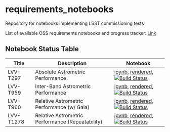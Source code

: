 # requirements_notebooks
Repository for notebooks implementing LSST commissioning tests

List of available OSS requirements notebooks and progress tracker: [Link](https://docs.google.com/spreadsheets/d/1XMoN4XO00d0kcy-_ERPsaLs7UOTCUZifzVeX7D9rLQ4/edit?usp=sharing)

## Notebook Status Table
| Title   | Description   | Notebook  |
| --- | --- | --- |
| LVV-T297 | Absolute Astrometric Performance | [ipynb](TestCases/LVV-T297.ipynb), [rendered](https://nbviewer.jupyter.org/github/lsst-com/requirements_notebooks/blob/rendered/TestCases/LVV-T297.nbconvert.ipynb), [![Build Status](https://github.com/lsst-com/requirements_notebooks/blob/rendered/TestCases/log/LVV-T297.svg)](https://github.com/lsst-com/requirements_notebooks/blob/rendered/TestCases/log/LVV-T297.log)|
| LVV-T959 | Inter-Band Astrometric Performance | [ipynb](TestCases/LVV-T959.ipynb), [rendered](https://nbviewer.jupyter.org/github/lsst-com/requirements_notebooks/blob/rendered/TestCases/LVV-T959.nbconvert.ipynb), [![Build Status](https://github.com/lsst-com/requirements_notebooks/blob/rendered/TestCases/log/LVV-T959.svg)](https://github.com/lsst-com/requirements_notebooks/blob/rendered/TestCases/log/LVV-T959.log)|
| LVV-T960 | Relative Astrometric Performance (w/ Gaia) | [ipynb](TestCases/LVV-T960.ipynb), [rendered](https://nbviewer.jupyter.org/github/lsst-com/requirements_notebooks/blob/rendered/TestCases/LVV-T960.nbconvert.ipynb), [![Build Status](https://github.com/lsst-com/requirements_notebooks/blob/rendered/TestCases/log/LVV-T960.svg)](https://github.com/lsst-com/requirements_notebooks/blob/rendered/TestCases/log/LVV-T960.log)|
| LVV-T1278 | Relative Astrometric Performance (Repeatability) | [ipynb](TestCases/LVV-T1278.ipynb), [rendered](https://nbviewer.jupyter.org/github/lsst-com/requirements_notebooks/blob/rendered/TestCases/LVV-T1278.nbconvert.ipynb), [![Build Status](https://github.com/lsst-com/requirements_notebooks/blob/rendered/TestCases/log/LVV-T1278.svg)](https://github.com/lsst-com/requirements_notebooks/blob/rendered/TestCases/log/LVV-T1278.log)|
